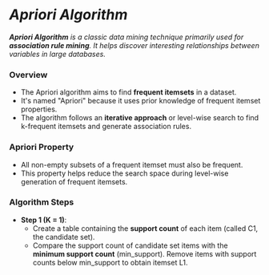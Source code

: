 # _Apriori Algorithm_

_**Apriori Algorithm** is a classic data mining technique primarily used for **association rule mining**. It helps discover interesting relationships between variables in large databases._

### Overview
- The Apriori algorithm aims to find **frequent itemsets** in a dataset.
- It's named "Apriori" because it uses prior knowledge of frequent itemset properties.
- The algorithm follows an **iterative approach** or level-wise search to find k-frequent itemsets and generate association rules.

### Apriori Property
- All non-empty subsets of a frequent itemset must also be frequent.
- This property helps reduce the search space during level-wise generation of frequent itemsets.

### Algorithm Steps
- **Step 1 (K = 1)**:
    - Create a table containing the **support count** of each item (called C1, the candidate set).
    - Compare the support count of candidate set items with the **minimum support count** (min_support). Remove items with support counts below min_support to obtain itemset L1.
